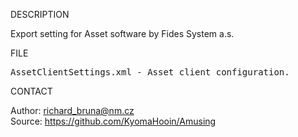 
DESCRIPTION

Export setting for Asset software by Fides System a.s. 

FILE
<pre>
AssetClientSettings.xml - Asset client configuration.
</pre>

CONTACT

Author: richard_bruna@nm.cz<br>
Source: https://github.com/KyomaHooin/Amusing

